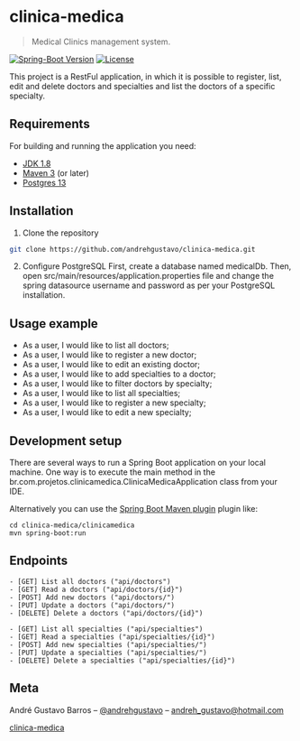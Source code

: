 # clinica-medica
> Medical Clinics management system.

[![Spring-Boot Version](https://spring.io/images/projects/spring-boot-7f2e24fb962501672cc91ccd285ed2ba.svg)][spring-boot-url]
[![License](http://img.shields.io/:license-apache-blue.svg)](http://www.apache.org/licenses/LICENSE-2.0.html)

This project is a RestFul application, in which it is possible to register, list, edit and delete doctors and specialties and list the doctors of a specific specialty.


## Requirements
For building and running the application you need:

- [JDK 1.8](https://www.oracle.com/java/technologies/javase-downloads.html#JDK11)
- [Maven 3](https://maven.apache.org/) (or later)
- [Postgres 13](https://www.postgresql.org/about/news/postgresql-13-released-2077/)


## Installation

1. Clone the repository

```sh
git clone https://github.com/andrehgustavo/clinica-medica.git
```

2. Configure PostgreSQL
First, create a database named medicalDb. Then, open src/main/resources/application.properties file and change the spring datasource username and password as per your PostgreSQL installation.

## Usage example

- As a user, I would like to list all doctors;
- As a user, I would like to register a new doctor;
- As a user, I would like to edit an existing doctor;
- As a user, I would like to add specialties to a doctor;
- As a user, I would like to filter doctors by specialty;
- As a user, I would like to list all specialties;
- As a user, I would like to register a new specialty;
- As a user, I would like to edit a new specialty;

## Development setup


There are several ways to run a Spring Boot application on your local machine. One way is to execute the main method in the br.com.projetos.clinicamedica.ClinicaMedicaApplication class from your IDE.

Alternatively you can use the [Spring Boot Maven plugin](https://docs.spring.io/spring-boot/docs/current/reference/html/build-tool-plugins-maven-plugin.html) plugin like:

```shell
cd clinica-medica/clinicamedica
mvn spring-boot:run
```

## Endpoints
    - [GET] List all doctors ("api/doctors")
    - [GET] Read a doctors ("api/doctors/{id}")
    - [POST] Add new doctors ("api/doctors/")
    - [PUT] Update a doctors ("api/doctors/")
    - [DELETE] Delete a doctors ("api/doctors/{id}")

    - [GET] List all specialties ("api/specialties")
    - [GET] Read a specialties ("api/specialties/{id}")
    - [POST] Add new specialties ("api/specialties/")
    - [PUT] Update a specialties ("api/specialties/")
    - [DELETE] Delete a specialties ("api/specialties/{id}")



## Meta

André Gustavo Barros – [@andrehgustavo](https://www.linkedin.com/in/andr%C3%A9-gustavo-barros-457b9a43/) – andreh_gustavo@hotmail.com

[clinica-medica](https://github.com/andrehgustavo/clinica-medica)

<!-- Markdown link & img dfn's -->
[spring-boot-url]: https://ci.spring.io/teams/spring-boot/pipelines/spring-boot-2.4.x


